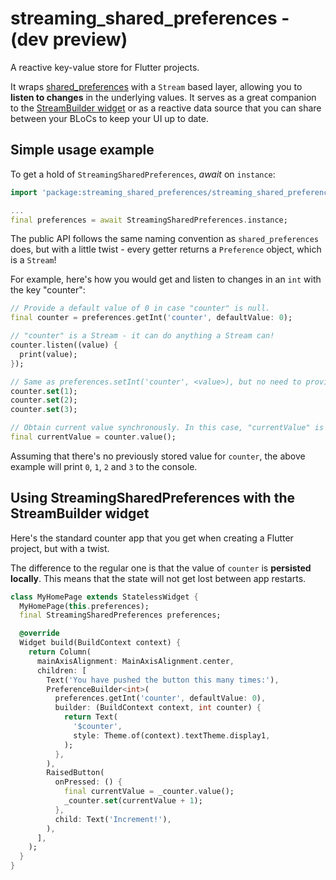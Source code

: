 # streaming_shared_preferences - (dev preview)

A reactive key-value store for Flutter projects.

It wraps [shared_preferences](https://pub.dartlang.org/packages/shared_preferences) with a `Stream` based layer, allowing you to **listen to changes** in the underlying values. It serves as a great companion to the [StreamBuilder widget](https://docs.flutter.io/flutter/widgets/StreamBuilder-class.html) or as a reactive data source that you can share between your BLoCs to keep your UI up to date.

## Simple usage example

To get a hold of `StreamingSharedPreferences`, _await_ on `instance`:

```dart
import 'package:streaming_shared_preferences/streaming_shared_preferences.dart';

...
final preferences = await StreamingSharedPreferences.instance;
```

The public API follows the same naming convention as `shared_preferences` does, but with a little
twist - every getter returns a `Preference` object, which is a `Stream`!

For example, here's how you would get and listen to changes in an `int` with the key "counter":

```dart
// Provide a default value of 0 in case "counter" is null.
final counter = preferences.getInt('counter', defaultValue: 0);

// "counter" is a Stream - it can do anything a Stream can!
counter.listen((value) {
  print(value);
});

// Same as preferences.setInt('counter', <value>), but no need to provide a key here.
counter.set(1);
counter.set(2);
counter.set(3);

// Obtain current value synchronously. In this case, "currentValue" is now 3.
final currentValue = counter.value();
```

Assuming that there's no previously stored value for `counter`, the above example will print `0`,
`1`, `2` and `3` to the console.

## Using StreamingSharedPreferences with the StreamBuilder widget

Here's the standard counter app that you get when creating a Flutter project, but with a twist.

The difference to the regular one is that the value of `counter` is **persisted locally**.
This means that the state will not get lost between app restarts.

```dart
class MyHomePage extends StatelessWidget {
  MyHomePage(this.preferences);
  final StreamingSharedPreferences preferences;

  @override
  Widget build(BuildContext context) {
    return Column(
      mainAxisAlignment: MainAxisAlignment.center,
      children: [
        Text('You have pushed the button this many times:'),
        PreferenceBuilder<int>(
          preferences.getInt('counter', defaultValue: 0),
          builder: (BuildContext context, int counter) {
            return Text(
              '$counter',
              style: Theme.of(context).textTheme.display1,
            );
          },
        ),
        RaisedButton(
          onPressed: () {
            final currentValue = _counter.value();
            _counter.set(currentValue + 1);
          },
          child: Text('Increment!'),
        ),
      ],
    );
  }
}
```
